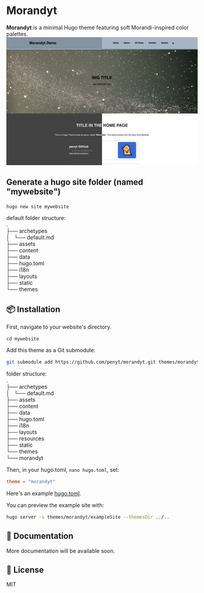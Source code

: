 # Morandyt

**Morandyt** is a minimal Hugo theme featuring soft Morandi-inspired color palettes.  
![screenshot](https://github.com/penyt/morandyt/blob/edd90e5846f37fda036f8ddfaf6a9d9d784d7498/images/screenshot.png)

## Generate a hugo site folder (named "mywebsite")
`hugo new site mywebsite`

default folder structure:  
.  
├── archetypes  
│   └── default.md  
├── assets  
├── content  
├── data  
├── hugo.toml  
├── i18n  
├── layouts  
├── static  
└── themes  

## 📦 Installation
First, navigate to your website's directory.  
```
cd mywebsite
```

Add this theme as a Git submodule:
```bash
git submodule add https://github.com/penyt/morandyt.git themes/morandyt
```

folder structure:  
.  
├── archetypes  
│   └── default.md  
├── assets  
├── content  
├── data  
├── hugo.toml  
├── i18n  
├── layouts  
├── resources  
├── static  
└── themes  
    └── morandyt  

Then, in your hugo.toml, `nano hugo.toml`, set:  
```toml
theme = "morandyt"
```
Here's an example [hugo.toml](https://github.com/penyt/morandyt/blob/main/exampleSite/hugo.toml).  

You can preview the example site with:
```sh
hugo server -s themes/morandyt/exampleSite --themesDir ../..
```

## 📝 Documentation

More documentation will be available soon.

## 📄 License

MIT
